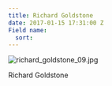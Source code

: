 ```yaml
---
title: Richard Goldstone
date: 2017-01-15 17:31:00 Z
Field name:
  sort: 
---
```


![richard_goldstone_09.jpg](/uploads/richard_goldstone_09.jpg)

Richard Goldstone